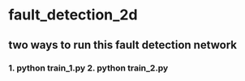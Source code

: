 # fault_detection_2d
## two ways to run this fault detection network
### 1. python train_1.py 2. python train_2.py
